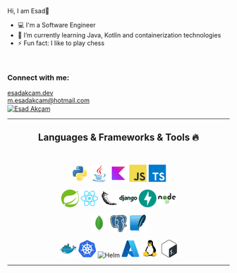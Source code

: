 Hi, I am Esad👋
- 💻 I'm a Software Engineer 
- 🌱 I’m currently learning Java, Kotlin and containerization technologies 
- ⚡ Fun fact: I like to play chess


<br>
<h3 align="left">Connect with me:</h3>
<a href="https://esadakcam.dev">esadakcam.dev</a>
<br>
<a href="mailto:m.esadakcam@hotmail.com">m.esadakcam@hotmail.com</a>
<br>
<a href="https://www.linkedin.com/in/esadakcam/" target="blank"><img align="center" src="https://img.shields.io/badge/LinkedIn-0077B5?style=for-the-badge&logo=linkedin&logoColor=white" alt="Esad Akçam"/></a>
<br>



<hr>
<h2 align="center">Languages & Frameworks & Tools 🔥</h2>
<br>
<p align="middle">
 <img src="https://raw.githubusercontent.com/devicons/devicon/master/icons/python/python-original.svg" alt="Python" width="40" height="40"> 
 <img src="https://raw.githubusercontent.com/devicons/devicon/master/icons/java/java-original.svg" alt="Java" width="40" height="40"/>   <img src="https://raw.githubusercontent.com/devicons/devicon/master/icons/kotlin/kotlin-original.svg" alt="Kotlin" width="40" height="40"/> 
 <img src="https://raw.githubusercontent.com/devicons/devicon/master/icons/javascript/javascript-original.svg" alt="Javascript" width="40" height="40"> 
 <img src="https://raw.githubusercontent.com/devicons/devicon/master/icons/typescript/typescript-original.svg" alt="Typescript" width="40" height="40"> 
</p>

<p align="middle">
 <img src="https://raw.githubusercontent.com/devicons/devicon/master/icons/spring/spring-original.svg" alt="Spring" width="40" height="40"> 
 <img src="https://raw.githubusercontent.com/devicons/devicon/master/icons/react/react-original.svg" alt="Spring" width="40" height="40"> 
 <img src="https://raw.githubusercontent.com/devicons/devicon/master/icons/flask/flask-original.svg" alt="Flask" width="40" height="40"> 
 <img src="https://raw.githubusercontent.com/devicons/devicon/master/icons/django/django-plain-wordmark.svg" alt="Django" width="40" height="40"> 
 <img src="https://raw.githubusercontent.com/devicons/devicon/master/icons/fastapi/fastapi-plain.svg" alt="FastApi" width="40" height="40"> 
 <img src="https://raw.githubusercontent.com/devicons/devicon/master/icons/nodejs/nodejs-original-wordmark.svg" alt="FastApi" width="40" height="40"> 
</p>
<p align="middle">
 <img src="https://raw.githubusercontent.com/devicons/devicon/master/icons/mongodb/mongodb-original.svg" alt="MongoDb" width="40" height="40"> 
 <img src="https://raw.githubusercontent.com/devicons/devicon/master/icons/postgresql/postgresql-original.svg" alt="PostgreSQL" width="40" height="40"> 
 <img src="https://raw.githubusercontent.com/devicons/devicon/master/icons/sqlite/sqlite-original.svg" alt="SQLite" width="40" height="40"> 
</p>
<p align="middle">
 <img src="https://raw.githubusercontent.com/devicons/devicon/master/icons/docker/docker-original.svg" alt="Docker" width="40" height="40"> 
  <img src="https://raw.githubusercontent.com/devicons/devicon/master/icons/kubernetes/kubernetes-plain.svg" alt="K8s" width="40" height="40"> 
  <img src="https://avatars.githubusercontent.com/u/15859888?s=48&v=4" alt="Helm" width="40" height="40"> 
  <img src="https://raw.githubusercontent.com/devicons/devicon/master/icons/azure/azure-original.svg" alt="K8s" width="40" height="40"> 
  <img src="https://raw.githubusercontent.com/devicons/devicon/master/icons/linux/linux-original.svg" alt="K8s" width="40" height="40"> 
  <img src="https://raw.githubusercontent.com/devicons/devicon/master/icons/bash/bash-original.svg" alt="K8s" width="40" height="40"> 
</p>
<hr>
<br>
